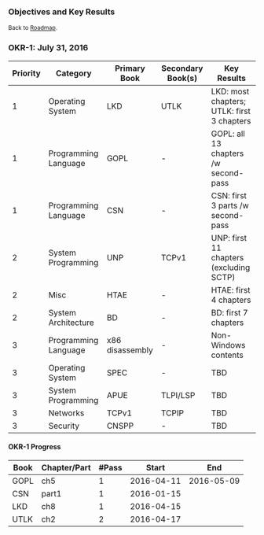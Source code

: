 ### **Objectives and Key Results**

<small>Back to [Roadmap](index.md).</small>

### OKR-1: July 31, 2016

Priority | Category | Primary Book | Secondary Book(s) | Key Results
-------- | -------- | ------------ | ----------------- | -----------
1 | Operating System | LKD | UTLK | LKD: most chapters; UTLK: first 3 chapters
1 | Programming Language | GOPL | - | GOPL: all 13 chapters /w second-pass
1 | Programming Language | CSN | - | CSN: first 3 parts /w second-pass
2 | System Programming | UNP | TCPv1 | UNP: first 11 chapters (excluding SCTP)
2 | Misc | HTAE | - | HTAE: first 4 chapters
2 | System Architecture | BD | - | BD: first 7 chapters
3 | Programming Language | x86 disassembly | - | Non-Windows contents
3 | Operating System | SPEC | - | TBD
3 | System Programming | APUE | TLPI/LSP | TBD
3 | Networks | TCPv1 | TCPIP | TBD
3 | Security | CNSPP | - | TBD

#### OKR-1 Progress

Book | Chapter/Part | #Pass | Start | End
---- | ------------ | ----- | ----- | ---
GOPL | ch5 | 1 | 2016-04-11 | 2016-05-09
CSN  | part1 | 1 | 2016-01-15 |
LKD  | ch8 | 1 | 2016-04-15 |
UTLK | ch2 | 2 | 2016-04-17 |
